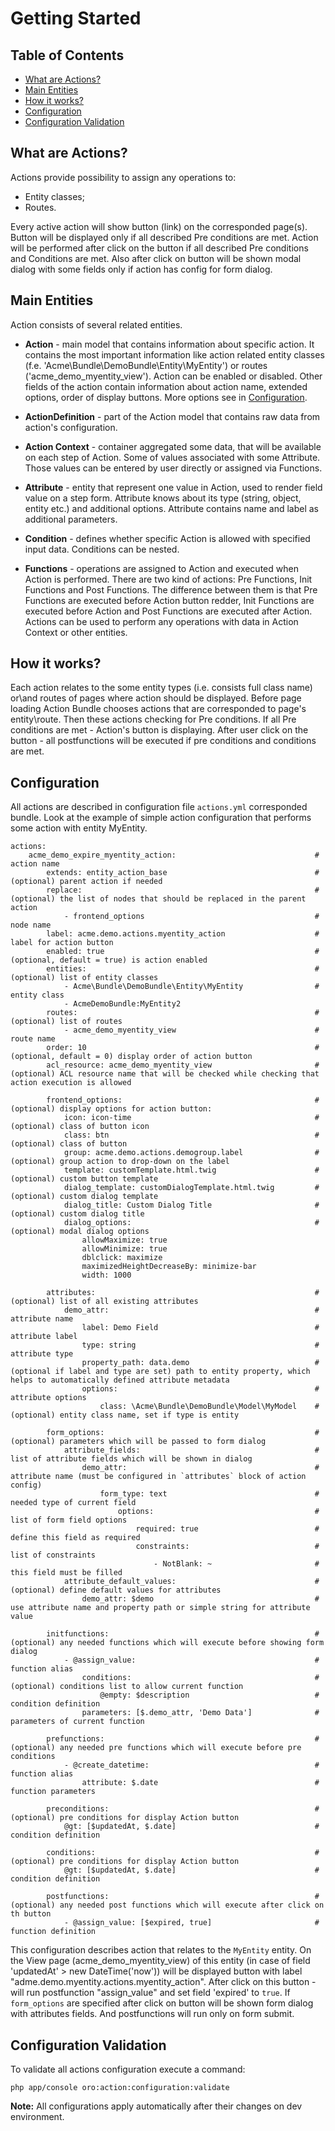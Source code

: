 Getting Started
===============

Table of Contents
-----------------
 - [What are Actions?](#what-are-actions)
 - [Main Entities](#main-entities)
 - [How it works?](#how-it-works)
 - [Configuration](#configuration)
 - [Configuration Validation](#configuration-validation)

What are Actions?
-----------------

Actions provide possibility to assign any operations to:
 - Entity classes;
 - Routes.

Every active action will show button (link) on the corresponded page(s). Button will be displayed only if all described
Pre conditions are met. Action will be performed after click on the button if all described Pre conditions
and Conditions are met. Also after click on button will be shown modal dialog with some fields only if action has config
for form dialog.

Main Entities
-------------

Action consists of several related entities.

* **Action** - main model that contains information about specific action. It contains the most important
information like action related entity classes (f.e. 'Acme\Bundle\DemoBundle\Entity\MyEntity')
or routes ('acme_demo_myentity_view'). Action can be enabled or disabled.
Other fields of the action contain information about action name, extended options,
order of display buttons. More options see in [Configuration](#configuration).

* **ActionDefinition** - part of the Action model that contains raw data from action's configuration.

* **Action Context** - container aggregated some data, that will be available on each step of Action. Some of values
associated with some Attribute. Those values can be entered by user directly or assigned via Functions.

* **Attribute** - entity that represent one value in Action, used to render field value on a step form.
Attribute knows about its type (string, object, entity etc.) and additional options.
Attribute contains name and label as additional parameters.

* **Condition** - defines whether specific Action is allowed with specified input data. Conditions can be nested.

* **Functions** - operations are assigned to Action and executed when Action is performed.
There are two kind of actions: Pre Functions, Init Functions and Post Functions.
The difference between them is that Pre Functions are executed before Action button redder, Init Functions are executed
before Action and Post Functions are executed after Action.
Actions can be used to perform any operations with data in Action Context or other entities.

How it works?
-------------

Each action relates to the some entity types (i.e. consists full class name) or\and routes of pages
where action should be displayed. Before page loading Action Bundle chooses actions that
are corresponded to page's entity\route. Then these actions checking for Pre conditions.
If all Pre conditions are met - Action's button is displaying.
After user click on the button - all postfunctions will be executed if pre conditions and conditions are met.

Configuration
-------------

All actions are described in configuration file ``actions.yml`` corresponded bundle.
Look at the example of simple action configuration that performs some action with entity MyEntity.

```
actions:
    acme_demo_expire_myentity_action:                               # action name
        extends: entity_action_base                                 # (optional) parent action if needed
        replace:                                                    # (optional) the list of nodes that should be replaced in the parent action
            - frontend_options                                      # node name
        label: aсme.demo.actions.myentity_action                    # label for action button
        enabled: true                                               # (optional, default = true) is action enabled
        entities:                                                   # (optional) list of entity classes
            - Acme\Bundle\DemoBundle\Entity\MyEntity                # entity class
            - AcmeDemoBundle:MyEntity2
        routes:                                                     # (optional) list of routes
            - acme_demo_myentity_view                               # route name
        order: 10                                                   # (optional, default = 0) display order of action button
        acl_resource: acme_demo_myentity_view                       # (optional) ACL resource name that will be checked while checking that action execution is allowed

        frontend_options:                                           # (optional) display options for action button:
            icon: icon-time                                         # (optional) class of button icon
            class: btn                                              # (optional) class of button
            group: aсme.demo.actions.demogroup.label                # (optional) group action to drop-down on the label
            template: customTemplate.html.twig                      # (optional) custom button template
            dialog_template: customDialogTemplate.html.twig         # (optional) custom dialog template
            dialog_title: Custom Dialog Title                       # (optional) custom dialog title
            dialog_options:                                         # (optional) modal dialog options
                allowMaximize: true
                allowMinimize: true
                dblclick: maximize
                maximizedHeightDecreaseBy: minimize-bar
                width: 1000

        attributes:                                                 # (optional) list of all existing attributes
            demo_attr:                                              # attribute name
                label: Demo Field                                   # attribute label
                type: string                                        # attribute type
                property_path: data.demo                            # (optional if label and type are set) path to entity property, which helps to automatically defined attribute metadata
                options:                                            # attribute options
                    class: \Acme\Bundle\DemoBundle\Model\MyModel    # (optional) entity class name, set if type is entity

        form_options:                                               # (optional) parameters which will be passed to form dialog
            attribute_fields:                                       # list of attribute fields which will be shown in dialog
                demo_attr:                                          # attribute name (must be configured in `attributes` block of action config)
                    form_type: text                                 # needed type of current field
                        options:                                    # list of form field options
                            required: true                          # define this field as required
                            constraints:                            # list of constraints
                                - NotBlank: ~                       # this field must be filled
            attribute_default_values:                               # (optional) define default values for attributes
                demo_attr: $demo                                    # use attribute name and property path or simple string for attribute value

        initfunctions:                                              # (optional) any needed functions which will execute before showing form dialog
            - @assign_value:                                        # function alias
                conditions:                                         # (optional) conditions list to allow current function
                    @empty: $description                            # condition definition
                parameters: [$.demo_attr, 'Demo Data']              # parameters of current function

        prefunctions:                                               # (optional) any needed pre functions which will execute before pre conditions
            - @create_datetime:                                     # function alias
                attribute: $.date                                   # function parameters

        preconditions:                                              # (optional) pre conditions for display Action button
            @gt: [$updatedAt, $.date]                               # condition definition

        conditions:                                                 # (optional) pre conditions for display Action button
            @gt: [$updatedAt, $.date]                               # condition definition

        postfunctions:                                              # (optional) any needed post functions which will execute after click on th button
            - @assign_value: [$expired, true]                       # function definition
```

This configuration describes action that relates to the ``MyEntity`` entity. On the View page (acme_demo_myentity_view)
of this entity (in case of field 'updatedAt' > new DateTime('now')) will be displayed button with label
"adme.demo.myentity.actions.myentity_action". After click on this button - will run postfunction "assign_value" and set
field 'expired' to `true`.
If `form_options` are specified after click on button will be shown form dialog with attributes fields. And postfunctions
will run only on form submit.

Configuration Validation
------------------------

To validate all actions configuration execute a command:

```
php app/console oro:action:configuration:validate
```

**Note:** All configurations apply automatically after their changes on dev environment.
